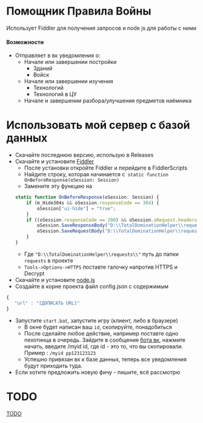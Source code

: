 # Помощник Правила Войны
Использует Fiddler для получения запросов и node js для работы с ними
#### Возможности
- Отправляет в вк уведомления о:
	- Начале или завершении постройки
		- Зданий
		- Войск
	- Начале или завершении изучения
		- Технологий
		- Технологий в ЦУ
	- Начале и завершении разбора/улучшения предметов наёмника
	 
# Использовать мой сервер с базой данных
- Скачайте последнюю версию, использую в Releases
- Скачайте и установите [Fiddler](https://www.telerik.com/download/fiddler)
	- После установки откройте Fiddler и перейдите в FiddlerScripts
	- Найдите строку, которая начинается с```
	static function OnBeforeResponse(oSession: Session)```
	- Замените эту функцию на
	```javascript
    static function OnBeforeResponse(oSession: Session) {
        if (m_Hide304s && oSession.responseCode == 304) {
            oSession["ui-hide"] = "true";
        }
        if ((oSession.responseCode == 200) && oSession.oRequest.headers.ExistsAndContains("Host", "pvppru2s00.plrm.zone") && oSession.oRequest.headers["server-method"] != undefined) { 
            oSession.SaveResponseBody("D:\\TotalDominationHelper\\requests\\"+ oSession.oRequest.headers["server-method"] + "\\" + "response_" + oSession.oRequest.headers["sign-code"] + "." + oSession.oRequest.headers["server-method"] + "." + oSession.oRequest.headers["signin-userId"] + ".json");
            oSession.SaveRequestBody("D:\\TotalDominationHelper\\requests\\"+ oSession.oRequest.headers["server-method"] + "\\"+ "request_" + oSession.oRequest.headers["sign-code"] + "." + oSession.oRequest.headers["server-method"] + "." + oSession.oRequest.headers["signin-userId"] + ".json");
        }
    }
    ```
     - Где ```"D:\\TotalDominationHelper\\requests\\"``` путь до папки ```requests``` в проекте
     - ```Tools->Options->HTTPS``` поставте галочку напротив HTTPS и Decrypt
 - Скачайте и установите [node.js](https://nodejs.org/en/)
 - Создайте в корне проекта файл config.json с содержимым
 ```javascript 
 {
	"url" : "[ДОПИСАТЬ URL]"
}
```
- Запустите ```start.bat```, запустите игру (клиент, либо в браузере)
	- В окне будет написан ваш ```id```, скопируйте, понадобиться
	- После сделайте любое действие, например поставте одно пехотинца в очередь. Зайдите в сообщения [бота вк](https://vk.com/totaldomhelp), нажмите начать, введите /myid id, где id - это то, что вы скопировали. Пример : ```/myid pp123123123```
	- Успешно привязан вк к базе данных, теперь все уведомления будут приходить туда.
- Если хотите предложить новую фичу - пишите, всё рассмотрю
# TODO
[TODO](./requests/todo.md)